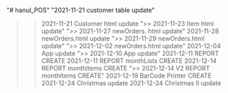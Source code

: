 "# hanul_POS" 
"2021-11-21 customer table update" 
>> 2021-11-21 Customer html update
">> 2021-11-23 Item html update" 
">> 2021-11-27 newOrders. html update" 
>> 2021-11-28 newOrders.html update
">> 2021-11-29 newOrders.html update" 
">> 2021-12-02 newOrders.html update" 
>> 2021-12-04 App update
">> 2021-12-10 App update" 
>> 2021-12-11 REPORT  CREATE
>> 2021-12-11 REPORT monthLists CREATE
>> 2021-12-14 REPORT monthItems CREATE
">> 2021-12-14 V2 REPORT monthItems CREATE" 
>> 2021-12-19 BarCode Printer CREATE
>> 2021-12-24 Christmas update
>> 2021-12-24 Christmas II update
